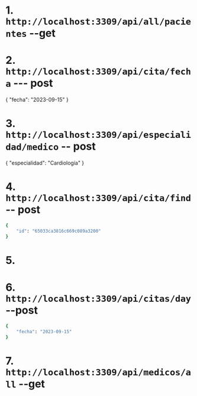 # 1. `http://localhost:3309/api/all/pacientes` --get
# 2. `http://localhost:3309/api/cita/fecha` --- post
{
    "fecha": "2023-09-15"
}

# 3. `http://localhost:3309/api/especialidad/medico` -- post

{
    "especialidad": "Cardiología"
}

# 4. `http://localhost:3309/api/cita/find` -- post

```bash 
{
    "id": "65033ca3816c669c089a3200"
}
```

# 5.

# 6. `http://localhost:3309/api/citas/day` --post 

```bash
{
    "fecha": "2023-09-15"
}
``` 

# 7. `http://localhost:3309/api/medicos/all` --get